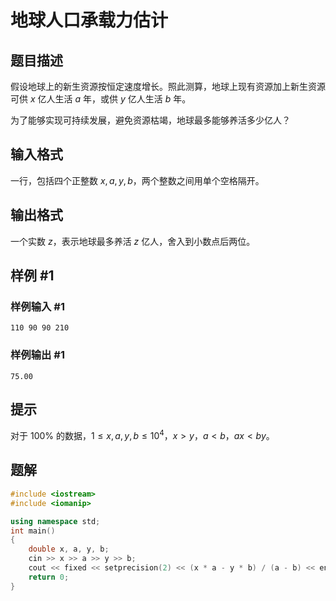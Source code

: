 # 地球人口承载力估计

## 题目描述

假设地球上的新生资源按恒定速度增长。照此测算，地球上现有资源加上新生资源可供 $x$ 亿人生活 $a$ 年，或供 $y$ 亿人生活 $b$ 年。

为了能够实现可持续发展，避免资源枯竭，地球最多能够养活多少亿人？

## 输入格式

一行，包括四个正整数 $x, a, y, b$，两个整数之间用单个空格隔开。

## 输出格式

一个实数 $z$，表示地球最多养活 $z$ 亿人，舍入到小数点后两位。

## 样例 #1

### 样例输入 #1

```
110 90 90 210
```

### 样例输出 #1

```
75.00
```

## 提示

对于 $100 \%$ 的数据，$1 \le x, a, y, b \le {10}^4$，$x > y$，$a < b$，$a x < b y$。

## 题解

```cpp
#include <iostream>
#include <iomanip>

using namespace std;
int main()
{
    double x, a, y, b;
    cin >> x >> a >> y >> b;
    cout << fixed << setprecision(2) << (x * a - y * b) / (a - b) << endl;
    return 0;
}
```